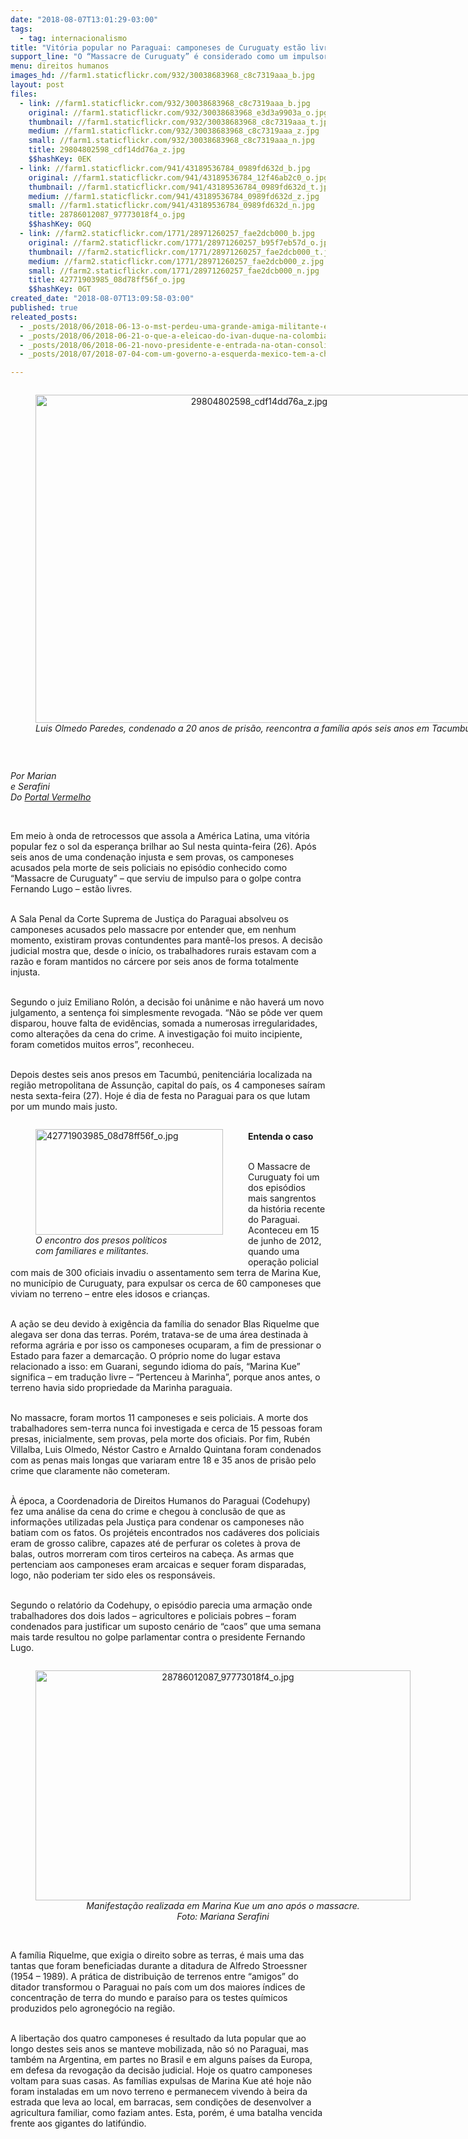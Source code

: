 ```yaml
---
date: "2018-08-07T13:01:29-03:00"
tags:
  - tag: internacionalismo
title: "Vitória popular no Paraguai: camponeses de Curuguaty estão livres"
support_line: "O “Massacre de Curuguaty” é considerado como um impulsor para o golpe contra o ex-presidente Fernando Lugo, em 2012"
menu: direitos humanos
images_hd: //farm1.staticflickr.com/932/30038683968_c8c7319aaa_b.jpg
layout: post
files:
  - link: //farm1.staticflickr.com/932/30038683968_c8c7319aaa_b.jpg
    original: //farm1.staticflickr.com/932/30038683968_e3d3a9903a_o.jpg
    thumbnail: //farm1.staticflickr.com/932/30038683968_c8c7319aaa_t.jpg
    medium: //farm1.staticflickr.com/932/30038683968_c8c7319aaa_z.jpg
    small: //farm1.staticflickr.com/932/30038683968_c8c7319aaa_n.jpg
    title: 29804802598_cdf14dd76a_z.jpg
    $$hashKey: 0EK
  - link: //farm1.staticflickr.com/941/43189536784_0989fd632d_b.jpg
    original: //farm1.staticflickr.com/941/43189536784_12f46ab2c0_o.jpg
    thumbnail: //farm1.staticflickr.com/941/43189536784_0989fd632d_t.jpg
    medium: //farm1.staticflickr.com/941/43189536784_0989fd632d_z.jpg
    small: //farm1.staticflickr.com/941/43189536784_0989fd632d_n.jpg
    title: 28786012087_97773018f4_o.jpg
    $$hashKey: 0GQ
  - link: //farm2.staticflickr.com/1771/28971260257_fae2dcb000_b.jpg
    original: //farm2.staticflickr.com/1771/28971260257_b95f7eb57d_o.jpg
    thumbnail: //farm2.staticflickr.com/1771/28971260257_fae2dcb000_t.jpg
    medium: //farm2.staticflickr.com/1771/28971260257_fae2dcb000_z.jpg
    small: //farm2.staticflickr.com/1771/28971260257_fae2dcb000_n.jpg
    title: 42771903985_08d78ff56f_o.jpg
    $$hashKey: 0GT
created_date: "2018-08-07T13:09:58-03:00"
published: true
releated_posts:
  - _posts/2018/06/2018-06-13-o-mst-perdeu-uma-grande-amiga-militante-e-internacionalista.md
  - _posts/2018/06/2018-06-21-o-que-a-eleicao-do-ivan-duque-na-colombia-significa-para-a-america-latina-e-o-caribe.md
  - _posts/2018/06/2018-06-21-novo-presidente-e-entrada-na-otan-consolidam-interesses-dos-eua-na-colombia.md
  - _posts/2018/07/2018-07-04-com-um-governo-a-esquerda-mexico-tem-a-chance-de-reverter-indices-de-violencia.md

---
```

<div style="text-align:center">
<figure class="image" style="display:inline-block"><img alt="29804802598_cdf14dd76a_z.jpg" height="525" src="//farm1.staticflickr.com/932/30038683968_c8c7319aaa_b.jpg" width="700" />
<figcaption><em>Luis Olmedo Paredes, condenado a 20 anos de pris&atilde;o, reencontra a fam&iacute;lia ap&oacute;s seis anos em Tacumb&uacute;.</em></figcaption>
</figure>
</div>

<p>&nbsp;</p>

<p><em>Por Marian<br />
e Serafini<br />
Do <a href="http://www.vermelho.org.br/noticia/313456-1">Portal Vermelho</a></em></p>

<p>&nbsp;</p>

<p>Em meio &agrave; onda de retrocessos que assola a Am&eacute;rica Latina, uma vit&oacute;ria popular fez o sol da esperan&ccedil;a brilhar ao Sul nesta quinta-feira (26). Ap&oacute;s seis anos de uma condena&ccedil;&atilde;o injusta e sem provas, os camponeses acusados pela morte de seis policiais no epis&oacute;dio conhecido como &ldquo;Massacre de Curuguaty&rdquo; &ndash; que serviu de impulso para o golpe contra Fernando Lugo &ndash; est&atilde;o livres.&nbsp;</p>

<p><br />
A Sala Penal da Corte Suprema de Justi&ccedil;a do Paraguai absolveu os camponeses acusados pelo massacre por entender que, em nenhum momento, existiram provas contundentes para mant&ecirc;-los presos. A decis&atilde;o judicial mostra que, desde o in&iacute;cio, os trabalhadores rurais estavam com a raz&atilde;o e foram mantidos no c&aacute;rcere por seis anos de forma totalmente injusta.&nbsp;</p>

<p><br />
Segundo o juiz Emiliano Rol&oacute;n, a decis&atilde;o foi un&acirc;nime e n&atilde;o haver&aacute; um novo julgamento, a senten&ccedil;a foi simplesmente revogada. &ldquo;N&atilde;o se p&ocirc;de ver quem disparou, houve falta de evid&ecirc;ncias, somada a numerosas irregularidades, como altera&ccedil;&otilde;es da cena do crime. A investiga&ccedil;&atilde;o foi muito incipiente, foram cometidos muitos erros&rdquo;, reconheceu.&nbsp;</p>

<p><br />
Depois destes seis anos presos em Tacumb&uacute;, penitenci&aacute;ria localizada na regi&atilde;o metropolitana de Assun&ccedil;&atilde;o, capital do pa&iacute;s, os 4 camponeses sa&iacute;ram nesta sexta-feira (27). Hoje &eacute; dia de festa no Paraguai para os que lutam por um mundo mais justo.&nbsp;</p>

<figure class="image" style="float:left"><img alt="42771903985_08d78ff56f_o.jpg" height="169" src="//farm2.staticflickr.com/1771/28971260257_fae2dcb000_b.jpg" width="300" />
<figcaption><em>O encontro dos presos pol&iacute;ticos<br />
com familiares e militantes.</em></figcaption>
</figure>

<p><br />
<strong>Entenda o caso&nbsp;</strong></p>

<p><br />
O Massacre de Curuguaty foi um dos epis&oacute;dios mais sangrentos da hist&oacute;ria recente do Paraguai. Aconteceu em 15 de junho de 2012, quando uma opera&ccedil;&atilde;o policial com mais de 300 oficiais invadiu o assentamento sem terra de Marina Kue, no munic&iacute;pio de Curuguaty, para expulsar os cerca de 60 camponeses que viviam no terreno &ndash; entre eles idosos e crian&ccedil;as.&nbsp;</p>

<p><br />
A a&ccedil;&atilde;o se deu devido &agrave; exig&ecirc;ncia da fam&iacute;lia do senador Blas Riquelme que alegava ser dona das terras. Por&eacute;m, tratava-se de uma &aacute;rea destinada &agrave; reforma agr&aacute;ria e por isso os camponeses ocuparam, a fim de pressionar o Estado para fazer a demarca&ccedil;&atilde;o. O pr&oacute;prio nome do lugar estava relacionado a isso: em Guarani, segundo idioma do pa&iacute;s, &ldquo;Marina Kue&rdquo; significa &ndash; em tradu&ccedil;&atilde;o livre &ndash; &ldquo;Pertenceu &agrave; Marinha&rdquo;, porque anos antes, o terreno havia sido propriedade da Marinha paraguaia.&nbsp;</p>

<p><br />
No massacre, foram mortos 11 camponeses e seis policiais. A morte dos trabalhadores sem-terra nunca foi investigada e cerca de 15 pessoas foram presas, inicialmente, sem provas, pela morte dos oficiais. Por fim, Rub&eacute;n Villalba, Luis Olmedo, N&eacute;stor Castro e Arnaldo Quintana foram condenados com as penas mais longas que variaram entre 18 e 35 anos de pris&atilde;o pelo crime que claramente n&atilde;o cometeram.&nbsp;</p>

<p><br />
&Agrave; &eacute;poca, a Coordenadoria de Direitos Humanos do Paraguai (Codehupy) fez uma an&aacute;lise da cena do crime e chegou &agrave; conclus&atilde;o de que as informa&ccedil;&otilde;es utilizadas pela Justi&ccedil;a para condenar os camponeses n&atilde;o batiam com os fatos. Os proj&eacute;teis encontrados nos cad&aacute;veres dos policiais eram de grosso calibre, capazes at&eacute; de perfurar os coletes &agrave; prova de balas, outros morreram com tiros certeiros na cabe&ccedil;a. As armas que pertenciam aos camponeses eram arcaicas e sequer foram disparadas, logo, n&atilde;o poderiam ter sido eles os respons&aacute;veis.&nbsp;</p>

<p><br />
Segundo o relat&oacute;rio da Codehupy, o epis&oacute;dio parecia uma arma&ccedil;&atilde;o onde trabalhadores dos dois lados &ndash; agricultores e policiais pobres &ndash; foram condenados para justificar um suposto cen&aacute;rio de &ldquo;caos&rdquo; que uma semana mais tarde resultou no golpe parlamentar contra o presidente Fernando Lugo.&nbsp;</p>

<div style="text-align:center">
<figure class="image" style="display:inline-block"><img alt="28786012087_97773018f4_o.jpg" height="368" src="//farm1.staticflickr.com/941/43189536784_0989fd632d_b.jpg" width="600" />
<figcaption><em>Manifesta&ccedil;&atilde;o realizada em Marina Kue um ano ap&oacute;s o massacre.<br />
Foto: Mariana Serafini</em></figcaption>
</figure>
</div>

<p><br />
A fam&iacute;lia Riquelme, que exigia o direito sobre as terras, &eacute; mais uma das tantas que foram beneficiadas durante a ditadura de Alfredo Stroessner (1954 &ndash; 1989). A pr&aacute;tica de distribui&ccedil;&atilde;o de terrenos entre &ldquo;amigos&rdquo; do ditador transformou o Paraguai no pa&iacute;s com um dos maiores &iacute;ndices de concentra&ccedil;&atilde;o de terra do mundo e para&iacute;so para os testes qu&iacute;micos produzidos pelo agroneg&oacute;cio na regi&atilde;o.&nbsp;</p>

<p><br />
A liberta&ccedil;&atilde;o dos quatro camponeses &eacute; resultado da luta popular que ao longo destes seis anos se manteve mobilizada, n&atilde;o s&oacute; no Paraguai, mas tamb&eacute;m na Argentina, em partes no Brasil e em alguns pa&iacute;ses da Europa, em defesa da revoga&ccedil;&atilde;o da decis&atilde;o judicial. Hoje os quatro camponeses voltam para suas casas. As fam&iacute;lias expulsas de Marina Kue at&eacute; hoje n&atilde;o foram instaladas em um novo terreno e permanecem vivendo &agrave; beira da estrada que leva ao local, em barracas, sem condi&ccedil;&otilde;es de desenvolver a agricultura familiar, como faziam antes. Esta, por&eacute;m, &eacute; uma batalha vencida frente aos gigantes do latif&uacute;ndio.</p>
